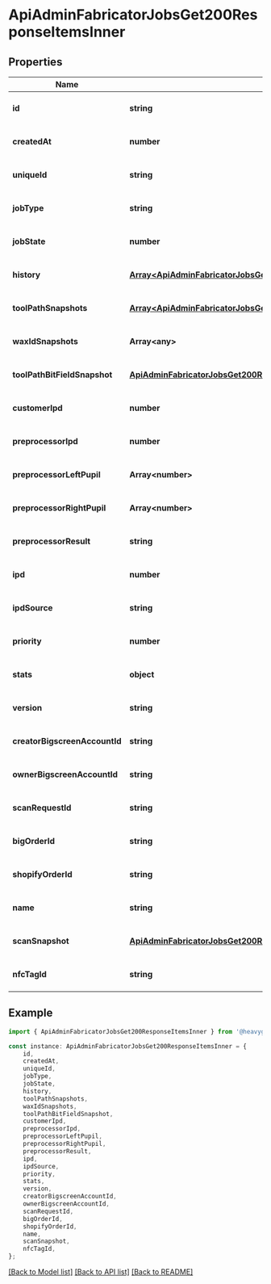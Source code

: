 # ApiAdminFabricatorJobsGet200ResponseItemsInner


## Properties

Name | Type | Description | Notes
------------ | ------------- | ------------- | -------------
**id** | **string** |  | [optional] [default to undefined]
**createdAt** | **number** |  | [optional] [default to undefined]
**uniqueId** | **string** |  | [optional] [default to undefined]
**jobType** | **string** |  | [optional] [default to undefined]
**jobState** | **number** |  | [optional] [default to undefined]
**history** | [**Array&lt;ApiAdminFabricatorJobsGet200ResponseItemsInnerHistoryInner&gt;**](ApiAdminFabricatorJobsGet200ResponseItemsInnerHistoryInner.md) |  | [optional] [default to undefined]
**toolPathSnapshots** | [**Array&lt;ApiAdminFabricatorJobsGet200ResponseItemsInnerToolPathSnapshotsInner&gt;**](ApiAdminFabricatorJobsGet200ResponseItemsInnerToolPathSnapshotsInner.md) |  | [optional] [default to undefined]
**waxIdSnapshots** | **Array&lt;any&gt;** |  | [optional] [default to undefined]
**toolPathBitFieldSnapshot** | [**ApiAdminFabricatorJobsGet200ResponseItemsInnerToolPathBitFieldSnapshot**](ApiAdminFabricatorJobsGet200ResponseItemsInnerToolPathBitFieldSnapshot.md) |  | [optional] [default to undefined]
**customerIpd** | **number** |  | [optional] [default to undefined]
**preprocessorIpd** | **number** |  | [optional] [default to undefined]
**preprocessorLeftPupil** | **Array&lt;number&gt;** |  | [optional] [default to undefined]
**preprocessorRightPupil** | **Array&lt;number&gt;** |  | [optional] [default to undefined]
**preprocessorResult** | **string** |  | [optional] [default to undefined]
**ipd** | **number** |  | [optional] [default to undefined]
**ipdSource** | **string** |  | [optional] [default to undefined]
**priority** | **number** |  | [optional] [default to undefined]
**stats** | **object** |  | [optional] [default to undefined]
**version** | **string** |  | [optional] [default to undefined]
**creatorBigscreenAccountId** | **string** |  | [optional] [default to undefined]
**ownerBigscreenAccountId** | **string** |  | [optional] [default to undefined]
**scanRequestId** | **string** |  | [optional] [default to undefined]
**bigOrderId** | **string** |  | [optional] [default to undefined]
**shopifyOrderId** | **string** |  | [optional] [default to undefined]
**name** | **string** |  | [optional] [default to undefined]
**scanSnapshot** | [**ApiAdminFabricatorJobsGet200ResponseItemsInnerScanSnapshot**](ApiAdminFabricatorJobsGet200ResponseItemsInnerScanSnapshot.md) |  | [optional] [default to undefined]
**nfcTagId** | **string** |  | [optional] [default to undefined]

## Example

```typescript
import { ApiAdminFabricatorJobsGet200ResponseItemsInner } from '@heavygee/arda-api-sdk';

const instance: ApiAdminFabricatorJobsGet200ResponseItemsInner = {
    id,
    createdAt,
    uniqueId,
    jobType,
    jobState,
    history,
    toolPathSnapshots,
    waxIdSnapshots,
    toolPathBitFieldSnapshot,
    customerIpd,
    preprocessorIpd,
    preprocessorLeftPupil,
    preprocessorRightPupil,
    preprocessorResult,
    ipd,
    ipdSource,
    priority,
    stats,
    version,
    creatorBigscreenAccountId,
    ownerBigscreenAccountId,
    scanRequestId,
    bigOrderId,
    shopifyOrderId,
    name,
    scanSnapshot,
    nfcTagId,
};
```

[[Back to Model list]](../README.md#documentation-for-models) [[Back to API list]](../README.md#documentation-for-api-endpoints) [[Back to README]](../README.md)
